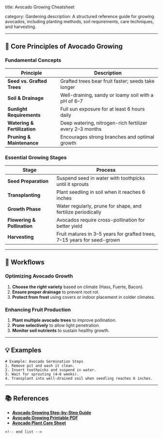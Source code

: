 title: Avocado Growing Cheatsheet

category: Gardening
description: A structured reference guide for growing avocados, including planting methods, soil requirements, care techniques, and harvesting.

---

## 🌿 **Core Principles of Avocado Growing**

### **Fundamental Concepts**

| Principle                          | Description                                               |
| ---------------------------------- | --------------------------------------------------------- |
| **Seed vs. Grafted Trees**   | Grafted trees bear fruit faster; seeds take longer        |
| **Soil & Drainage**          | Well-draining, sandy or loamy soil with a pH of 6–7      |
| **Sunlight Requirements**    | Full sun exposure for at least 6 hours daily              |
| **Watering & Fertilization** | Deep watering, nitrogen-rich fertilizer every 2–3 months |
| **Pruning & Maintenance**    | Encourages strong branches and optimal growth             |

### **Essential Growing Stages**

| Stage                             | Process                                                                   |
| --------------------------------- | ------------------------------------------------------------------------- |
| **Seed Preparation**        | Suspend seed in water with toothpicks until it sprouts                    |
| **Transplanting**           | Plant seedling in soil when it reaches 6 inches                           |
| **Growth Phase**            | Water regularly, prune for shape, and fertilize periodically              |
| **Flowering & Pollination** | Avocados require cross-pollination for better yield                       |
| **Harvesting**              | Fruit matures in 3–5 years for grafted trees, 7–15 years for seed-grown |

---

## 🔄 **Workflows**

### **Optimizing Avocado Growth**

1. **Choose the right variety** based on climate (Hass, Fuerte, Bacon).
2. **Ensure proper drainage** to prevent root rot.
3. **Protect from frost** using covers or indoor placement in colder climates.

### **Enhancing Fruit Production**

1. **Plant multiple avocado trees** to improve pollination.
2. **Prune selectively** to allow light penetration.
3. **Monitor soil nutrients** to sustain healthy growth.

---

## 💡 **Examples**

```plaintext
# Example: Avocado Germination Steps
1. Remove pit and wash it clean.  
2. Insert toothpicks and suspend in water.  
3. Wait for sprouting (4–6 weeks).  
4. Transplant into well-drained soil when seedling reaches 6 inches.  
```

---

## 📚 **References**

- **[Avocado Growing Step-by-Step Guide](https://www.wikihow.com/Grow-Avocados)**
- **[Avocado Growing Printable PDF](https://www.etsy.com/listing/1489815246/growing-avocados-from-seed-printable)**
- **[Avocado Plant Care Sheet](https://www.gardeners.com/how-to/growing-avocado/5082.html)**

```
<!-- end list -->
```
